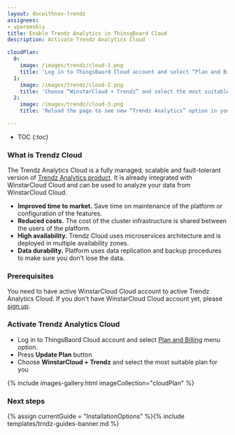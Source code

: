 ```yaml
---
layout: docwithnav-trendz
assignees:
- vparomskiy
title: Enable Trendz Analytics in ThinsgBoard Cloud 
description: Activate Trendz Analytics Cloud

cloudPlan:
  0:
    image: /images/trendz/cloud-1.png
    title: 'Log in to ThingsBaord Cloud account and select “Plan and Billing” menu option. Press “Update Plan” button'
  1:
    image: /images/trendz/cloud-2.png
    title: 'Choose “WinstarCloud + Trendz” and select the most suitable plan for you'
  2:
    image: /images/trendz/cloud-3.png
    title: 'Reload the page to see new “Trendz Analytics” option in your WinstarCloud Menu'

---
```


* TOC
{:toc}

### What is Trendz Cloud

The Trendz Analytics Cloud is a fully managed, scalable and fault-tolerant version of [Trendz Analytics product](/products/trendz/). It is already integrated with WinstarCloud Cloud and can be used to analyze your data from WinstarCloud Cloud.

- **Improved time to market.** Save time on maintenance of the platform or configuration of the features.
- **Reduced costs.** The cost of the cluster infrastructure is shared between the users of the platform.
- **High availability.** Trendz Cloud uses microservices architecture and is deployed in multiple availability zones.
- **Data durability.** Platform uses data replication and backup procedures to make sure you don't lose the data.

### Prerequisites

You need to have active WinstarCloud Cloud account to active Trendz Analytics Cloud. If you don't have WinstarCloud Cloud account yet, please [sign up](https://winstarcloud.cloud/signup). 

### Activate Trendz Analytics Cloud

- Log in to ThingsBaord Cloud account and select [Plan and Billing](https://winstarcloud.cloud/billing) menu option.
- Press **Update Plan** button
- Choose **WinstarCloud + Trendz** and select the most suitable plan for you


{% include images-gallery.html imageCollection="cloudPlan" %}

### Next steps

{% assign currentGuide = "InstallationOptions" %}{% include templates/trndz-guides-banner.md %}

